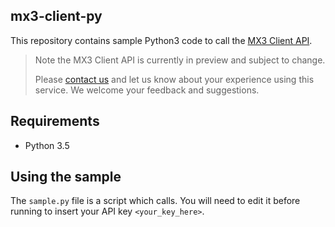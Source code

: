 mx3-client-py
-------------

This repository contains sample Python3 code to call the [MX3 Client API](https://api.mx3.app/).


> Note the MX3 Client API is currently in preview and subject to change.
>
> Please [contact us](mailto:support@mx3diagnostics.com) and let us know about your experience using this service. We welcome your feedback and suggestions.


## Requirements

* Python 3.5


## Using the sample

The `sample.py` file is a script which calls. You will need to edit it before running to insert your API key `<your_key_here>`.
